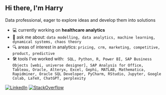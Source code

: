 ## Hi there, I'm Harry
Data professional, eager to explore ideas and develop them into solutions 
- 💻 currently working on __healthcare analytics__
- :speech_balloon: ask me about: ```data modelling, data analytics, machine learning, dynamical systems, chaos theory```
- :mag: areas of interest in analytics: ```pricing, crm, marketing, competitive, product, predictive```
- 🛠️ tools I've worked with: ``` SQL, Python, R, Power BI, SAP Business Objects [webi, universe designer], SAP Analysis for Office, Tableau, Oracle, Alteryx, Excel,
Gephi, MATLAB, Mathematica, Rapidminer, Oracle SQL Developer, PyCharm, RStudio, Jupyter, Google Colab, LaTeX, ChatGPT, perplexity```

[![LinkedIn](https://img.shields.io/badge/LinkedIn-0077B5?style=for-the-badge&logo=linkedin&logoColor=white)](https://www.linkedin.com/in/cchrysanth/) [![StackOverflow](https://img.shields.io/badge/stack%20overflow-FE7A16?logo=stack-overflow&logoColor=white&style=for-the-badge)](https://stackoverflow.com/users/19903230/harry)

<!--
## Hi there, I'm Harry 👋

_SQL_, _Python_, _R_, _Power BI_, _SAP Business Objects/Designer_, _Tableau_, _Alteryx_, _Oracle_, _MySQL_, _sqlite3_, _Excel_, _Gephi_, 
_MATLAB_, _Mathematica_, _Rapidminer_, _SQL Developer_, _PyCharm_, _RStudio_, _Jupyter_, _Google Colab_, _LaTeX_, _ChatGPT_, _perplexity_

[![Status](https://img.shields.io/badge/Status-{{ status | downcase }}-{{ status | downcase == 'online' ? 'green' : 'red' }}.svg)](https://shields.io) 

[![Status](https://img.shields.io/badge/Status-Unknown-yellow.svg)](https://shields.io)

if (Status == 'Online')
{
  [![Status](https://img.shields.io/badge/Status-Online-green.svg)](https://shields.io)
}

<p align="center">
 <img src="https://img.shields.io/badge/Status-Online-blue.svg">
 <img src="https://img.shields.io/badge/Status-Offline-orange.svg">
</p>

**frizchar/frizchar** is a ✨ _special_ ✨ repository because its `README.md` (this file) appears on your GitHub profile.

Here are some ideas to get you started:


- 🌱 I’m currently learning ...
- 👯 I’m looking to collaborate on ...
- 🤔 I’m looking for help with ...
-->
